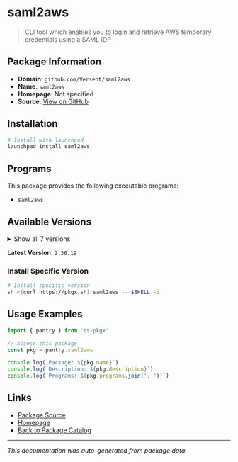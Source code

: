 # saml2aws

> CLI tool which enables you to login and retrieve AWS temporary credentials using a SAML IDP

## Package Information

- **Domain**: `github.com/Versent/saml2aws`
- **Name**: `saml2aws`
- **Homepage**: Not specified
- **Source**: [View on GitHub](https://github.com/pkgxdev/pantry/tree/main/projects/github.com/Versent/saml2aws/package.yml)

## Installation

```bash
# Install with launchpad
launchpad install saml2aws
```

## Programs

This package provides the following executable programs:

- `saml2aws`

## Available Versions

<details>
<summary>Show all 7 versions</summary>

- `2.36.19`, `2.36.18`, `2.36.17`, `2.36.16`, `2.36.15`
- `2.36.14`, `2.36.13`

</details>

**Latest Version**: `2.36.19`

### Install Specific Version

```bash
# Install specific version
sh <(curl https://pkgx.sh) saml2aws -- $SHELL -i
```

## Usage Examples

```typescript
import { pantry } from 'ts-pkgx'

// Access this package
const pkg = pantry.saml2aws

console.log(`Package: ${pkg.name}`)
console.log(`Description: ${pkg.description}`)
console.log(`Programs: ${pkg.programs.join(', ')}`)
```

## Links

- [Package Source](https://github.com/pkgxdev/pantry/tree/main/projects/github.com/Versent/saml2aws/package.yml)
- [Homepage](#)
- [Back to Package Catalog](../../package-catalog.md)

---

*This documentation was auto-generated from package data.*
